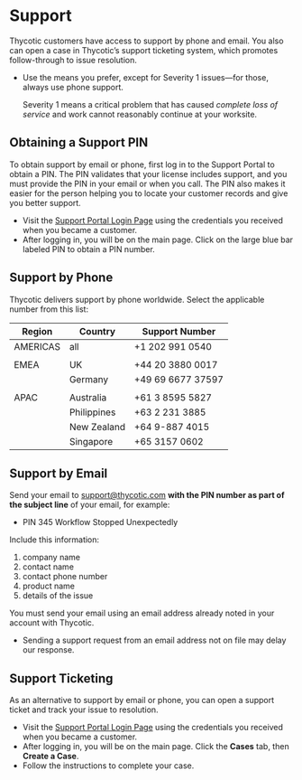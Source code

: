 ﻿[title]: # (Support)
[tags]: # (thycotic)
[priority]: # (100000)
# Support

Thycotic customers have access to support by phone and email. You also can open a case in Thycotic’s support ticketing system, which promotes follow-through to issue resolution.

* Use the means you prefer, except for Severity 1 issues—for those, always use phone support.

  Severity 1 means a critical problem that has caused *complete loss of service* and work cannot reasonably continue at your worksite.

## Obtaining a Support PIN

To obtain support by email or phone, first log in to the Support Portal to obtain a PIN. The PIN validates that your license includes support, and you must provide the PIN in your email or when you call. The PIN also makes it easier for the person helping you to locate your customer records and give you better support.

* Visit the [Support Portal Login Page](https://thycotic.force.com/support/s/login/) using the credentials you received when you became a customer.
* After logging in, you will be on the main page. Click on the large blue bar labeled PIN to obtain a PIN number.

## Support by Phone

Thycotic delivers support by phone worldwide. Select the applicable number from this list:

| Region | Country | Support Number |
| ----- | ----- | ----- |
| AMERICAS | all | \+1 202 991 0540 |
| | | |
| EMEA | UK | \+44 20 3880 0017 |
| | Germany     | \+49 69 6677 37597 |
| | | |
| APAC | Australia | \+61 3 8595 5827 |
| | Philippines | \+63 2 231 3885 |
| | New Zealand | \+64 9-887 4015 |
| | Singapore | \+65 3157 0602 |

## Support by Email

Send your email to support@thycotic.com __with the PIN number as part of the subject line__ of your email, for example:

* PIN 345 Workflow Stopped Unexpectedly

Include this information:

1. company name
2. contact name
3. contact phone number
4. product name
5. details of the issue

You must send your email using an email address already noted in your account with Thycotic.

* Sending a support request from an email address not on file may delay our response.

## Support Ticketing

As an alternative to support by email or phone, you can open a support ticket and track your issue to resolution.

* Visit the [Support Portal Login Page](https://thycotic.force.com/support/s/login/) using the credentials you received when you became a customer.
* After logging in, you will be on the main page. Click the __Cases__ tab, then __Create a Case__.
* Follow the instructions to complete your case.

<!-- ## Enhancement Requests

add URL for request form (if there is one) -->
